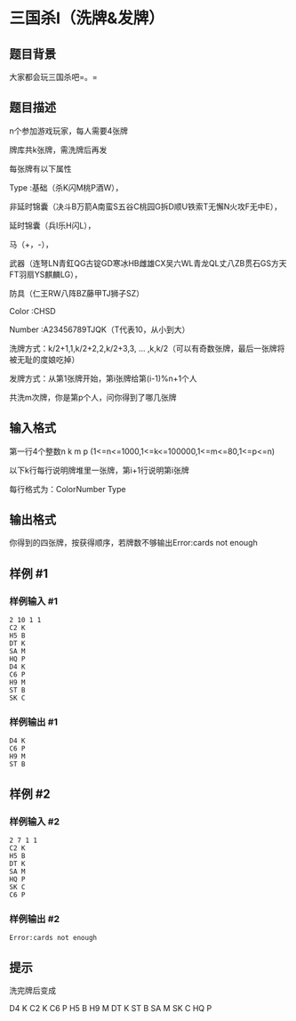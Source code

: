 # 三国杀I（洗牌&发牌）

## 题目背景

大家都会玩三国杀吧=。=


## 题目描述

n个参加游戏玩家，每人需要4张牌

牌库共k张牌，需洗牌后再发

每张牌有以下属性

Type :基础（杀K闪M桃P酒W），

非延时锦囊（决斗B万箭A南蛮S五谷C桃园G拆D顺U铁索T无懈N火攻F无中E），

延时锦囊（兵I乐H闪L），

马（+，-），

武器（连弩LN青釭QG古锭GD寒冰HB雌雄CX吴六WL青龙QL丈八ZB贯石GS方天FT羽扇YS麒麟LG），

防具（仁王RW八阵BZ藤甲TJ狮子SZ）

Color :CHSD

Number :A23456789TJQK（T代表10，从小到大）

洗牌方式：k/2+1,1,k/2+2,2,k/2+3,3, ... ,k,k/2（可以有奇数张牌，最后一张牌将被无耻的度娘吃掉）

发牌方式：从第1张牌开始，第i张牌给第(i-1)%n+1个人

共洗m次牌，你是第p个人，问你得到了哪几张牌


## 输入格式

第一行4个整数n k m p   (1<=n<=1000,1<=k<=100000,1<=m<=80,1<=p<=n)

以下k行每行说明牌堆里一张牌，第i+1行说明第i张牌

每行格式为：ColorNumber Type


## 输出格式

你得到的四张牌，按获得顺序，若牌数不够输出Error:cards not enough


## 样例 #1

### 样例输入 #1
```
2 10 1 1
C2 K
H5 B
DT K
SA M
HQ P
D4 K
C6 P
H9 M
ST B
SK C
```

### 样例输出 #1

```
D4 K
C6 P
H9 M
ST B
```

## 样例 #2

### 样例输入 #2
```
2 7 1 1
C2 K
H5 B
DT K
SA M
HQ P
SK C
C6 P
```

### 样例输出 #2

```
Error:cards not enough
```

## 提示

洗完牌后变成

D4 K
C2 K
C6 P
H5 B
H9 M
DT K
ST B
SA M
SK C
HQ P
